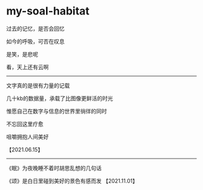 # my-soal-habitat

过去的记忆，是否会回忆

如今的呼吸，可否在叹息

是笑，是悲呢

看，天上还有云啊

---
文字真的是很有力量的记载  

几十kb的数据量，承载了比图像更鲜活的时光  

惟愿自己在数字与信息的世界里徜徉的同时  

不忘回这里疗愈  

咀嚼拥抱人间美好

【2021.06.15】

---

《眠》为夜晚睡不着时胡思乱想的几句话


《颂》是白日里碰到美好的景色有感而发
【2021.11.01】
